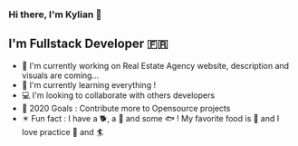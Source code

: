### Hi there, I'm Kylian 👋

## I'm Fullstack Developer 🇫🇷
- 🔭 I'm currently working on Real Estate Agency website, description and visuals are coming...
- 📖 I'm currently learning everything !
- 💻 I'm looking to collaborate with others developers
- 🥅 2020 Goals : Contribute more to Opensource projects
- ✴️ Fun fact : I have a 🐕, a 🐢 and some 🐟 ! My favorite food is 🍱 and I love practice 🐎 and 🏄‍
